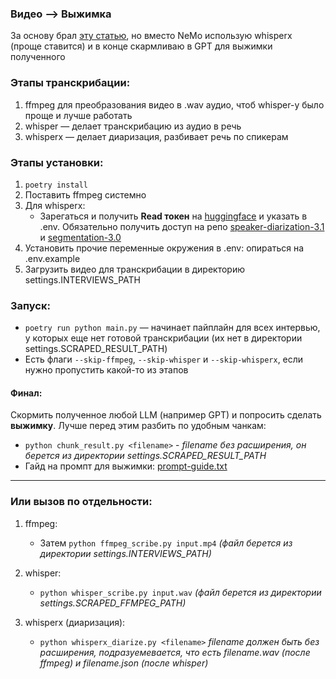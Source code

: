 ### Видео —> Выжимка
За основу брал [эту статью](https://habr.com/ru/companies/alfa/articles/909498/), но вместо NeMo использую whisperx (проще ставится) и в конце скармливаю в GPT для выжимки полученного

### Этапы транскрибации:
1. ffmpeg для преобразования видео в .wav аудио, чтоб whisper-у было проще и лучше работать
2. whisper — делает транскрибацию из аудио в речь
3. whisperx — делает диаризация, разбивает речь по спикерам

### Этапы установки:
1. `poetry install`
2. Поставить ffmpeg системно
3. Для whisperx: 
   - Зарегаться и получить **Read токен** на [huggingface](https://huggingface.co/settings/tokens) и указать в .env. Обязательно получить доступ на репо [speaker-diarization-3.1](https://huggingface.co/pyannote/speaker-diarization-3.1) и [segmentation-3.0](https://huggingface.co/pyannote/segmentation-3.0)
4. Установить прочие переменные окружения в .env: опираться на .env.example
5. Загрузить видео для транскрибации в директорию settings.INTERVIEWS_PATH

### Запуск:
- `poetry run python main.py` — начинает пайплайн для всех интервью, у которых еще нет готовой транскрибации (их нет в директории settings.SCRAPED_RESULT_PATH)
- Есть флаги `--skip-ffmpeg`, `--skip-whisper` и `--skip-whisperx`, если нужно пропустить какой-то из этапов

#### Финал:
Скормить полученное любой LLM (например GPT) и попросить сделать **выжимку**. Лучше перед этим разбить по удобным чанкам:
   - `python chunk_result.py <filename>` - *filename без расширения, он берется из директории settings.SCRAPED_RESULT_PATH*
- Гайд на промпт для выжимки: [prompt-guide.txt](prompt-guide.txt)

---

### Или вызов по отдельности:

1. ffmpeg:
   - Затем `python ffmpeg_scribe.py input.mp4` *(файл берется из директории settings.INTERVIEWS_PATH)*

2. whisper:
   - `python whisper_scribe.py input.wav` *(файл берется из директории settings.SCRAPED_FFMPEG_PATH)*

3. whisperx (диаризация):
   - `python whisperx_diarize.py <filename>` *filename должен быть без расширения, подразуемевается, что есть filename.wav (после ffmpeg) и filename.json (после whisper)*
